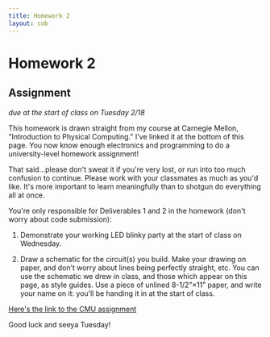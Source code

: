 ```yaml
---
title: Homework 2
layout: cob
---
```


# Homework 2

## Assignment

*due at the start of class on Tuesday 2/18*

This homework is drawn straight from my course at Carnegie Mellon, "Introduction to Physical Computing." I've linked it at the bottom of this page. You now know enough electronics and programming to do a university-level homework assignment!

That said…please don't sweat it if you're very lost, or run into too much confusion to continue. Please work with your classmates as much as you'd like. It's more important to learn meaningfully than to shotgun do everything all at once.

You're only responsible for Deliverables 1 and 2 in the homework (don't worry about code submission):

1. Demonstrate your working LED blinky party at the start of class on Wednesday.

1. Draw a schematic for the circuit(s) you build. Make your drawing on paper, and don’t worry about lines being perfectly straight, etc. You can use the schematic we drew in class, and those which appear on this page, as style guides. Use a piece of unlined 8-1/2”×11” paper, and write your name on it: you’ll be handing it in at the start of class.

[Here's the link to the CMU assignment](https://courses.ideate.cmu.edu/60-223/s2020/homework/homework-2)

Good luck and seeya Tuesday!